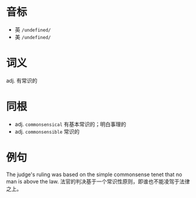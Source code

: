 # 音标

- 英 `/undefined/`
- 美 `/undefined/`

# 词义

adj. 有常识的


# 同根

- adj. `commonsensical` 有基本常识的；明白事理的
- adj. `commonsensible` 常识的

# 例句

The judge's ruling was based on the simple commonsense tenet that no man is above the law.
法官的判决基于一个常识性原则，即谁也不能凌驾于法律之上。


